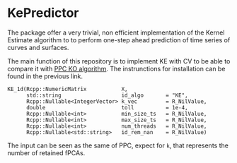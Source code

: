 # KePredictor
The package offer a very trivial, non efficient implementation of the Kernel Estimate algorithm to to perform one-step ahead prediction of time series of curves and surfaces.

The main function of this repository is to implement KE with CV to be able to compare it with [PPC KO algorithm](https://github.com/AndreaEnricoFranzoni/PPCforAutoregressiveOperator/tree/main). The instrunctions for installation can be found in the previous link.


~~~
KE_1d(Rcpp::NumericMatrix           X,
      std::string                   id_algo       = "KE",
      Rcpp::Nullable<IntegerVector> k_vec         = R_NilValue,
      double                        toll          = 1e-4,
      Rcpp::Nullable<int>           min_size_ts   = R_NilValue,
      Rcpp::Nullable<int>           max_size_ts   = R_NilValue,
      Rcpp::Nullable<int>           num_threads   = R_NilValue,
      Rcpp::Nullable<std::string>   id_rem_nan    = R_NilValue)
~~~
The input can be seen as the same of PPC, expect for `k`, that represents the number of retained fPCAs.
